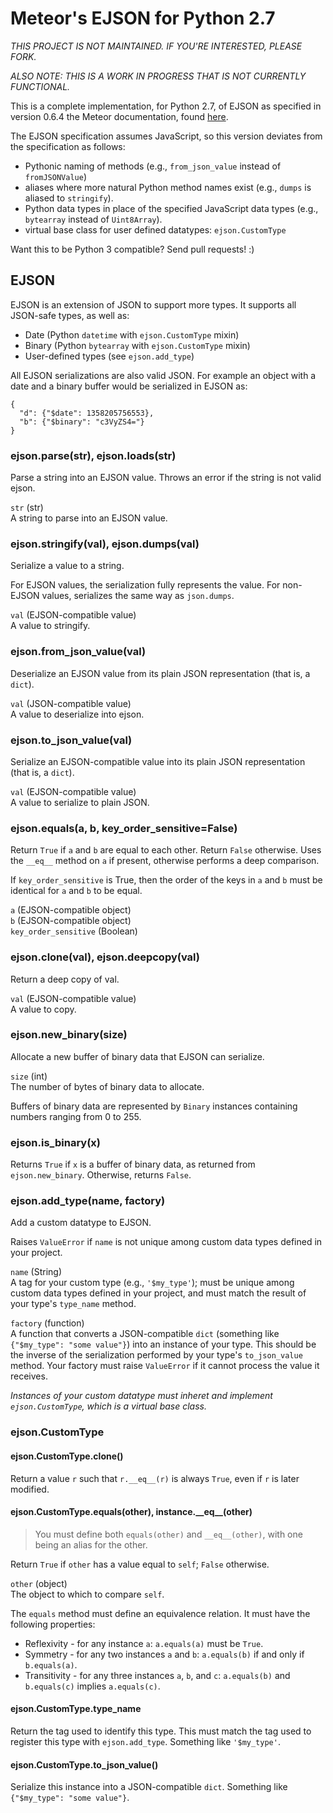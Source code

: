 Meteor's EJSON for Python 2.7
=============================

*THIS PROJECT IS NOT MAINTAINED. IF YOU'RE INTERESTED, PLEASE FORK.*

*ALSO NOTE: THIS IS A WORK IN PROGRESS THAT IS NOT CURRENTLY FUNCTIONAL.*

  [ddp]: http://docs.meteor.com/#ejson

This is a complete implementation, for Python 2.7, of EJSON as specified in
version 0.6.4 the Meteor documentation, found [here][ddp].

The EJSON specification assumes JavaScript, so this version deviates from the
specification as follows:

* Pythonic naming of methods (e.g., `from_json_value` instead of `fromJSONValue`)
* aliases where more natural Python method names exist (e.g., `dumps` is aliased to `stringify`).
* Python data types in place of the specified JavaScript data types (e.g., `bytearray` instead of `Uint8Array`).
* virtual base class for user defined datatypes: `ejson.CustomType`

Want this to be Python 3 compatible? Send pull requests! :)


EJSON
-----

EJSON is an extension of JSON to support more types. It supports all JSON-safe
types, as well as:

* Date (Python `datetime` with `ejson.CustomType` mixin)
* Binary (Python `bytearray` with `ejson.CustomType` mixin)
* User-defined types (see `ejson.add_type`)

All EJSON serializations are also valid JSON. For example an object with a
date and a binary buffer would be serialized in EJSON as:

	{
	  "d": {"$date": 1358205756553},
	  "b": {"$binary": "c3VyZS4="}
	}

### ejson.parse(str), ejson.loads(str)

Parse a string into an EJSON value. Throws an error if the string is not valid
ejson.

`str` (str)<br>
A string to parse into an EJSON value.


### ejson.stringify(val), ejson.dumps(val)

Serialize a value to a string.

For EJSON values, the serialization fully represents the value. For non-EJSON
values, serializes the same way as `json.dumps`.

`val` (EJSON-compatible value)<br>
A value to stringify.


### ejson.from\_json\_value(val)

Deserialize an EJSON value from its plain JSON representation (that is, a
`dict`).

`val` (JSON-compatible value)<br>
A value to deserialize into ejson.


### ejson.to\_json\_value(val)

Serialize an EJSON-compatible value into its plain JSON representation (that
is, a `dict`).

`val` (EJSON-compatible value)<br>
A value to serialize to plain JSON.


### ejson.equals(a, b, key_order_sensitive=False)

Return `True` if `a` and `b` are equal to each other. Return `False`
otherwise. Uses the `__eq__` method on `a` if present, otherwise performs a
deep comparison.

If `key_order_sensitive` is True, then the order of the keys in `a` and `b`
must be identical for `a` and `b` to be equal.

`a` (EJSON-compatible object)<br>
`b` (EJSON-compatible object)<br>
`key_order_sensitive` (Boolean)

### ejson.clone(val), ejson.deepcopy(val)

Return a deep copy of val.

`val` (EJSON-compatible value)<br>
A value to copy.


### ejson.new_binary(size)

Allocate a new buffer of binary data that EJSON can serialize.

`size` (int)<br>
The number of bytes of binary data to allocate.

Buffers of binary data are represented by `Binary` instances containing
numbers ranging from 0 to 255.


### ejson.is_binary(x)

Returns `True` if `x` is a buffer of binary data, as returned from
`ejson.new_binary`. Otherwise, returns `False`.


### ejson.add_type(name, factory)

Add a custom datatype to EJSON.

Raises `ValueError` if `name` is not unique among custom data types
defined in your project.

`name` (String)<br>
A tag for your custom type (e.g., `'$my_type'`); must be unique among custom data types defined in
your project, and must match the result of your type's `type_name` method.

`factory` (function)<br>
A function that converts a JSON-compatible `dict` (something like `{"$my_type":
"some value"}`) into an instance of your type. This should be the inverse of
the serialization performed by your type's `to_json_value` method. Your
factory must raise `ValueError` if it cannot process the value it receives.

*Instances of your custom datatype must inheret and implement
`ejson.CustomType`, which is a virtual base class.*

### ejson.CustomType

#### ejson.CustomType.clone()

Return a value `r` such that `r.__eq__(r)` is always `True`, even if `r` is
later modified.


#### ejson.CustomType.equals(other), instance.\_\_eq\_\_(other)

> You must define both `equals(other)` and `__eq__(other)`, with one being
> an alias for the other.

Return `True` if `other` has a value equal to `self`; `False` otherwise.

`other` (object)<br>
The object to which to compare `self`.

The `equals` method must define an equivalence relation. It must have the
following properties:

* Reflexivity - for any instance `a`: `a.equals(a)` must be `True`.
* Symmetry - for any two instances `a` and `b`: `a.equals(b)` if and only if `b.equals(a)`.
* Transitivity - for any three instances `a`, `b`, and `c`: `a.equals(b)` and `b.equals(c)` implies `a.equals(c)`.

#### ejson.CustomType.type_name

Return the tag used to identify this type. This must match the tag used to
register this type with `ejson.add_type`. Something like `'$my_type'`.

#### ejson.CustomType.to\_json\_value()

Serialize this instance into a JSON-compatible `dict`. Something like
`{"$my_type": "some value"}`.
